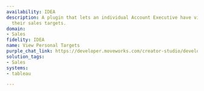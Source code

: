 ```yaml
---
availability: IDEA
description: A plugin that lets an individual Account Executive have visibility into
  their sales targets.
domain:
- Sales
fidelity: IDEA
name: View Personal Targets
purple_chat_link: https://developer.moveworks.com/creator-studio/developer-tools/purple-chat?conversation=%7B%22startTimestamp%22%3A%2211%3A43+AM%22%2C%22messages%22%3A%5B%7B%22role%22%3A%22user%22%2C%22parts%22%3A%5B%7B%22richText%22%3A%22I+want+to+check+and+update+my+sales+targets+for+this+quarter.%22%7D%5D%7D%2C%7B%22role%22%3A%22assistant%22%2C%22parts%22%3A%5B%7B%22richText%22%3A%22Here+are+your+current+sales+targets%22%7D%2C%7B%22richText%22%3A%22%3Cb%3ESales+Targets+-+Q4+2023%3C%2Fb%3E%3Cbr%3E%3Cb%3ERevenue+Target%3A+%3C%2Fb%3E%24500%2C000%3Cbr%3E%3Cb%3EClosed+Deals%3A+%3C%2Fb%3E75%3Cbr%3E%3Cb%3EPending+Deals%3A+%3C%2Fb%3E20%3Cbr%3E%22%7D%5D%7D%5D%7D
solution_tags:
- Sales
systems:
- tableau

---
```

